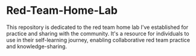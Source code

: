 # Red-Team-Home-Lab
This repository is dedicated to the red team home lab I've established for practice and sharing with the community. It's a resource for individuals to use in their self-learning journey, enabling collaborative red team practice and knowledge-sharing.
